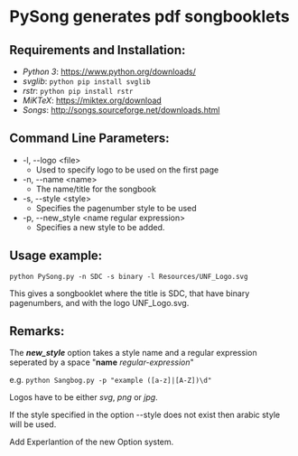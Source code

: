 # PySong generates pdf songbooklets

## Requirements and Installation:
* *Python 3*: https://www.python.org/downloads/
* *svglib*: `python pip install svglib`
* *rstr*:   `python pip install rstr`
* *MiKTeX*:  https://miktex.org/download
* *Songs*:   http://songs.sourceforge.net/downloads.html

## Command Line Parameters:
- -l, --logo \<file>
  - Used to specify logo to be used on the first page
- -n, --name \<name>
  - The name/title for the songbook
- -s, --style \<style>
  - Specifies the pagenumber style to be used
- -p, --new_style \<name regular expression>
  - Specifies a new style to be added.

## Usage example:
`python PySong.py -n SDC -s binary -l Resources/UNF_Logo.svg`

This gives a songbooklet where the title is SDC, that have binary pagenumbers, and with the logo UNF_Logo.svg.

## Remarks:
The _**new_style**_ option takes a style name and a regular expression seperated by a space "**name** *regular-expression*"

e.g. `python Sangbog.py -p "example ([a-z]|[A-Z])\d"`

Logos have to be either *svg*, *png* or *jpg*.

If the style specified in the option --style does not exist then arabic style will be used.

Add Experlantion of the new Option system.
